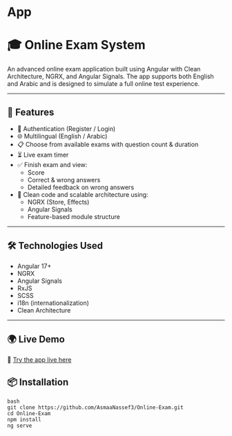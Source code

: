 # App
# 🎓 Online Exam System

An advanced online exam application built using Angular with Clean Architecture, NGRX, and Angular Signals. The app supports both English and Arabic and is designed to simulate a full online test experience.

---

## 🚀 Features

- 🔐 Authentication (Register / Login)
- 🌐 Multilingual (English / Arabic)
- 📋 Choose from available exams with question count & duration
- ⏳ Live exam timer
- ✅ Finish exam and view:
  - Score
  - Correct & wrong answers
  - Detailed feedback on wrong answers
- 🎯 Clean code and scalable architecture using:
  - NGRX (Store, Effects)
  - Angular Signals
  - Feature-based module structure

---

## 🛠️ Technologies Used

- Angular 17+
- NGRX
- Angular Signals
- RxJS
- SCSS
- i18n (internationalization)
- Clean Architecture

---

## 🌍 Live Demo

🔗 [Try the app live here](https://online-exam-evae.vercel.app/)

## 📦 Installation

```
bash
git clone https://github.com/AsmaaNassef3/Online-Exam.git
cd Online-Exam
npm install
ng serve
